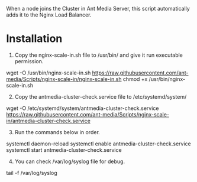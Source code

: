 
 
When a node joins the Cluster in Ant Media Server, this script automatically adds it to the Nginx Load Balancer.

# Installation

1. Copy the nginx-scale-in.sh file to /usr/bin/ and give it run executable permission.

wget -O /usr/bin/nginx-scale-in.sh https://raw.githubusercontent.com/ant-media/Scripts/nginx-scale-in/nginx-scale-in.sh
chmod +x /usr/bin/nginx-scale-in.sh

2. Copy the antmedia-cluster-check.service file to /etc/systemd/system/ 

wget -O /etc/systemd/system/antmedia-cluster-check.service https://raw.githubusercontent.com/ant-media/Scripts/nginx-scale-in/antmedia-cluster-check.service

3. Run the commands below in order.

systemctl daemon-reload
systemctl enable antmedia-cluster-check.service
systemctl start antmedia-cluster-check.service

4. You can check /var/log/syslog file for debug.

tail -f /var/log/syslog

